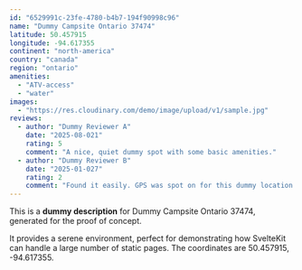 ```yaml
---
id: "6529991c-23fe-4780-b4b7-194f90998c96"
name: "Dummy Campsite Ontario 37474"
latitude: 50.457915
longitude: -94.617355
continent: "north-america"
country: "canada"
region: "ontario"
amenities:
  - "ATV-access"
  - "water"
images:
  - "https://res.cloudinary.com/demo/image/upload/v1/sample.jpg"
reviews:
  - author: "Dummy Reviewer A"
    date: "2025-08-021"
    rating: 5
    comment: "A nice, quiet dummy spot with some basic amenities."
  - author: "Dummy Reviewer B"
    date: "2025-01-027"
    rating: 2
    comment: "Found it easily. GPS was spot on for this dummy location."
---
```


This is a **dummy description** for Dummy Campsite Ontario 37474, generated for the proof of concept.

It provides a serene environment, perfect for demonstrating how SvelteKit can handle a large number of static pages. The coordinates are 50.457915, -94.617355.
